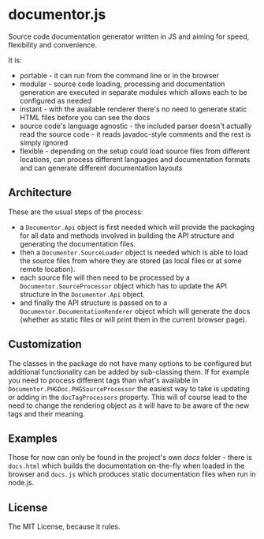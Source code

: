 # documentor.js

Source code documentation generator written in JS and aiming for speed, flexibility and convenience.

It is:

* portable - it can run from the command line or in the browser
* modular - source code loading, processing and documentation generation are executed in separate modules which allows each to be configured as needed
* instant - with the available renderer there's no need to generate static HTML files before you can see the docs
* source code's language agnostic - the included parser doesn't actually read the source code - it reads javadoc-style comments and the rest is simply ignored 
* flexible - depending on the setup could load source files from different locations, can process different languages and documentation formats and can generate different documentation layouts 

## Architecture
These are the usual steps of the process:

* a `Documentor.Api` object is first needed which will provide the packaging for all data and methods involved in building the API structure and generating the documentation files.  
* then a `Documentor.SourceLoader` object is needed which is able to load the source files from where they are stored (as local files or at some remote location).  
* each source file will then need to be processed by a `Documentor.SourceProcessor` object which has to update the API structure in the `Documentor.Api` object.  
* and finally the API structure is passed on to a `Documentor.DocumentationRenderer` object which will generate the docs (whether as static files or will print them in the current browser page).

## Customization
The classes in the package do not have many options to be configured but additional functionality can be added by sub-classing them. If for example you need to process different tags than what's available in `Documentor.PHGDoc.PHGSourceProcessor` the easiest way to take is updating or adding in the `docTagProcessors` property. This will of course lead to the need to change the rendering object as it will have to be aware of the new tags and their meaning. 

## Examples
Those for now can only be found in the project's own _docs_ folder - there is `docs.html` which builds the documentation on-the-fly when loaded in the browser and `docs.js` which produces static documentation files when run in node.js.

## License
The MIT License, because it rules.
